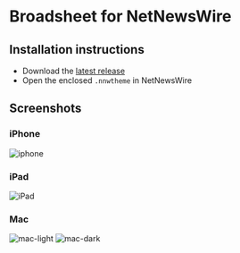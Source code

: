 # Broadsheet for NetNewsWire

## Installation instructions
- Download the [latest release](https://github.com/stuartbreckenridge/NNWThemesBroadsheet/archive/refs/tags/6.zip)
- Open the enclosed `.nnwtheme` in NetNewsWire


## Screenshots

### iPhone
![iphone](https://user-images.githubusercontent.com/7046652/133397389-64748ba8-a396-4633-a356-1da8a97a82d9.png)

### iPad
![iPad](https://user-images.githubusercontent.com/7046652/133399073-192830c5-d08b-48cc-ad52-23c18fe7c1cc.png)

### Mac
![mac-light](https://user-images.githubusercontent.com/7046652/133399484-acd6d66a-c3dd-4a98-a0a6-a717aac1a209.png)
![mac-dark](https://user-images.githubusercontent.com/7046652/133399533-1e776e29-280c-4da1-b158-b24145dd0eda.png)
